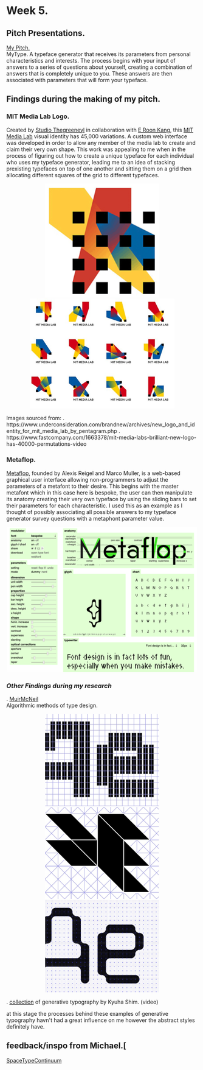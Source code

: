 # Week 5. 
## Pitch Presentations. 
[My Pitch.](https://docs.google.com/presentation/d/1dFQ54Z3aR--PmsU-psM7W7nJTbhHi51xY2YPijYLimQ/edit?usp=sharing)<br>
MyType.
A typeface generator that receives its parameters from personal characteristics and interests.
The process begins with your input of answers to a series of questions about yourself, creating a combination of answers that is completely unique to you. These answers are then associated with parameters that will form your typeface. 
## Findings during the making of my pitch.
### MIT Media Lab Logo. 
Created by [Studio Thegreeneyl](http://www.thegreeneyl.com/) in collaboration with [E Roon Kang](http://www.eroonkang.com/projects/MIT-Media-Lab-Identity/), this [MIT Media Lab]([https://www.media.mit.edu/) visual identity has 45,000 variations. A custom web interface was developed in order to allow any member of the media lab to create and claim their very own shape. This work was appealing to me when in the process of figuring out how to create a unique typeface for each individual who uses my typeface generator, leading me to an idea of stacking prexisting typefaces on top of one another and sitting them on a grid then allocating different squares of the grid to different typefaces. <br/>
<p align="center">
<img width="300" src="https://github.com/V1NNYB4RT3L5/Slave-To-The-Algorithm-/blob/master/Week%2005./Screen%20Shot%202020-08-19%20at%2010.14.59%20pm.png"> 
  <img width="380" src="https://github.com/V1NNYB4RT3L5/Slave-To-The-Algorithm-/blob/master/Week%2005./MIT%20MEDIA%20LAB.jpg"> <br/> 
<p Align = left> Images sourced from:
  . https://www.underconsideration.com/brandnew/archives/new_logo_and_identity_for_mit_media_lab_by_pentagram.php 
  . https://www.fastcompany.com/1663378/mit-media-labs-brilliant-new-logo-has-40000-permutations-video <br/>
 
### Metaflop.
[Metaflop](https://www.metaflop.com/), founded by Alexis Reigel and Marco Muller, is a web-based graphical user interface allowing non-programmers to adjust the parameters of a metafont to their desire. This begins with the master metafont which in this case here is bespoke, the user can then manipulate its anatomy creating their very own typeface by using the sliding bars to set their parameters for each characteristic. I used this as an example as I thought of possibly associating all possible answers to my typeface generator survey questions with a metaphont parameter value. <br/>
<p align="center">
<img width="500" src="https://github.com/V1NNYB4RT3L5/Slave-To-The-Algorithm-/blob/master/Week%2005./Screen%20Shot%202020-08-19%20at%2012.58.20%20pm.png"> 

### *Other Findings during my research*
. [MuirMcNeil](https://muirmcneil.com/projects/)<br/>
Algorithmic methods of type design. <br/>
<p align="center">
<img width="300" src="https://github.com/V1NNYB4RT3L5/Slave-To-The-Algorithm-/blob/master/Week%2005./MP_Intersect.jpg"> <img width="300" src="https://github.com/V1NNYB4RT3L5/Slave-To-The-Algorithm-/blob/master/Week%2005./MP_Panopticon.jpg"> <img width="300" src="https://github.com/V1NNYB4RT3L5/Slave-To-The-Algorithm-/blob/master/Week%2005./MP_ThreeSix.jpg"> <br/>
  
 . [collection](http://generativetypography.com/) of generative typography by Kyuha Shim. (video) <br/>

at this stage the processes behind these examples of generative typography havn't had a great influence on me however the abstract styles definitely have.

## feedback/inspo from Michael.[
[SpaceTypeContinuum](https://github.com/SpaceTypeContinuum/generative-typography)

